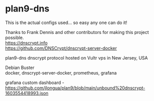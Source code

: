 # plan9-dns

This is the actual configs used... so easy any one can do it!

Thanks to Frank Dennis and other contributors for making this project possible.\
https://dnscrypt.info
\
https://github.com/DNSCrypt/dnscrypt-server-docker

plan9-dns dnscrypt protocol
hosted on Vultr vps in New Jersey, USA

Debian Buster\
docker, dnscrypt-server-docker, prometheus, grafana

grafana custom dashboard - https://github.com/jlongua/plan9/blob/main/unbound%20dnscrypt-1603554418993.json
